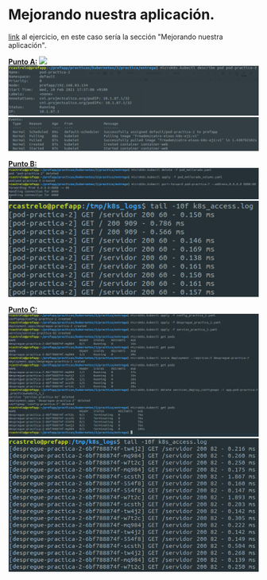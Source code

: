 # Mejorando nuestra aplicación.
[link]( https://prefapp.github.io/formacion/cursos/kubernetes/#/./00_actividades/03_modulo_3?id=a-creando-a-nosa-infraestrutura) al ejercicio, en este caso sería la sección "Mejorando nuestra aplicación".

**<u>Punto A:</u>**
![](../../../../_media/solucion/mellorado_01.png)
![](../../../../_media/solucion/mellorado_02.png)
![](../../../../_media/solucion/mellorado_03.png)

**<u>Punto B:</u>**
![](../../../../_media/solucion/mellorado_04.png)
![](../../../../_media/solucion/mellorado_05.png)

**<u>Punto C:</u>**
![](../../../../_media/solucion/mellorado_06.png)
![](../../../../_media/solucion/mellorado_07.png)
